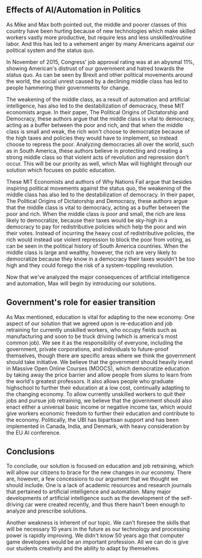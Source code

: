 ## Effects of AI/Automation in Politics
As Mike and Max both pointed out, the middle and poorer classes of this country have been hurting because of new technologies which make skilled workers vastly more productive, but require less and less unskilled/routine labor. And this has led to a vehement anger by many Americans against our political system and the status quo.

In November of 2015, Congress' job approval rating was at an abysmal 11%, showing American's distrust of our government and hatred towards the status quo. As can be seen by Brexit and other political movements around the world, the social unrest caused by a declining middle class has led to people hammering their governments for change.

The weakening of the middle class, as a result of automation and artificial intelligence, has also led to the destabilization of democracy, these MIT economists argue. In their paper, The Political Origins of Dictatorship and Democracy, these authors argue that the middle class is vital to democracy, acting as a buffer between the poor and rich, and that when the middle class is small and weak, the rich won't choose to democratize because of the high taxes and policies they would have to implement, so instead choose to repress the poor. Analyzing democracies all over the world, such as in South America, these authors believe in protecting and creating a strong middle class so that violent acts of revolution and repression don't occur. This will be our priority as well, which Max will highlight through our solution which focuses on public education.

These MIT Economists and authors of Why Nations Fail argue that besides inspiring political movements against the status quo, the weakening of the middle class has also led to the destabilization of democracy. In their paper, The Political Origins of Dictatorship and Democracy, these authors argue that the middle class is vital to democracy, acting as a buffer between the poor and rich. When the middle class is poor and small, the rich are less likely to democratize, because their taxes would be sky-high in a democracy to pay for redistributive policies which help the poor and win their votes. Instead of incurring the heavy cost of redistributive policies, the rich would instead use violent repression to block the poor from voting, as can be seen in the political history of South America countries. When the middle class is large and wealthy, however, the rich are very likely to democratize because they know in a democracy their taxes wouldn't be too high and they could forego the risk of a system-toppling revolution.

Now that we've analyzed the major consequences of artificial intelligence and automation, Max will begin by introducing our solutions.


## Government's role for easier transition
As Max mentioned, education is vital for adapting to the new economy. One aspect of our solution that we agreed upon is re-education and job retraining for currently unskilled workers, who occupy fields such as manufacturing and soon to be truck driving (which is america's most common job). We see it as the responsibility of everyone, including the government, private corporations, and individuals to future-proof themselves, though there are specific areas where we think the government should take initiative. We believe that the government should heavily invest in Massive Open Online Courses (MOOCS), which democratize education by taking away the price barrier and allow people from slums to learn from the world's greatest professors. It also allows people who graduate highschool to further their education at a low cost, continually adapting to the changing economy. To allow currently unskilled workers to quit their jobs and pursue job retraining, we believe that the government should also enact either a universal basic income or negative income tax, which would give workers economic freedom to further their education and contribute to the economy. Politically, the UBI has bipartisan support and has been implemented in Canada, India, and Denmark, with heavy consideration by the EU AI conference.  


## Conclusions
To conclude, our solution is focused on education and job retraining, which will allow our citizens to brace for the new changes in our economy. There are, however, a few concessions to our argument that we thought we should include. One is a lack of academic resources and research journals that pertained to artificial intelligence and automation. Many major developments of artificial intelligence such as the development of the self-driving car were created recently, and thus there hasn't been enough to analyze and prescribe solutions.

Another weakness is inherent of our topic. We can't foresee the skills that will be necessary 10 years in the future as our technology and processing power is rapidly improving. We didn't know 50 years ago that computer game developers would be an important profession. All we can do is give our students creativity and the ability to adapt by themselves.   
